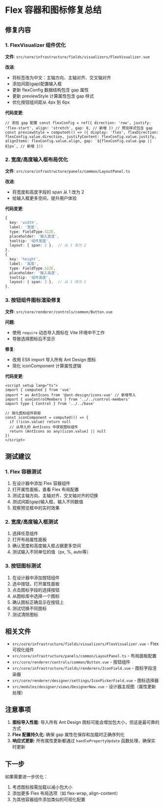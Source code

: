 # Flex 容器和图标修复总结

## 修复内容

### 1. FlexVisualizer 组件优化

**文件**: `src/core/infrastructure/fields/visualizers/FlexVisualizer.vue`

**改进**:

- 将标签改为中文：主轴方向、主轴对齐、交叉轴对齐
- 添加间距(gap)配置输入框
- 更新 flexConfig 数据结构包含 gap 属性
- 更新 previewStyle 计算属性包含 gap 样式
- 优化按钮组间距从 4px 到 6px

**代码变更**:

```vue
// 添加 gap 配置 const flexConfig = ref({ direction: 'row', justify: 'flex-start', align: 'stretch', gap: 8, // 新增 }) // 预览样式包含 gap
const previewStyle = computed(() => ({ display: 'flex', flexDirection: flexConfig.value.direction, justifyContent: flexConfig.value.justify,
alignItems: flexConfig.value.align, gap: `${flexConfig.value.gap || 8}px`, // 新增 }))
```

### 2. 宽度/高度输入框布局优化

**文件**: `src/core/infrastructure/panels/common/LayoutPanel.ts`

**改进**:

- 将宽度和高度字段的 span 从 1 改为 2
- 给输入框更多空间，提升用户体验

**代码变更**:

```typescript
{
  key: 'width',
  label: '宽度',
  type: FieldType.SIZE,
  placeholder: '输入宽度',
  tooltip: '组件宽度',
  layout: { span: 2 },  // 从 1 改为 2
},
{
  key: 'height',
  label: '高度',
  type: FieldType.SIZE,
  placeholder: '输入高度',
  tooltip: '组件高度',
  layout: { span: 2 },  // 从 1 改为 2
},
```

### 3. 按钮组件图标渲染修复

**文件**: `src/core/renderer/controls/common/Button.vue`

**问题**:

- 使用 `require` 动态导入图标在 Vite 环境中不工作
- 导致选择图标后不显示

**修复**:

- 改用 ES6 import 导入所有 Ant Design 图标
- 简化 iconComponent 计算属性逻辑

**代码变更**:

```vue
<script setup lang="ts">
import { computed } from 'vue'
import * as AntIcons from '@ant-design/icons-vue' // 新增导入
import { useControlMembers } from '../../control-members'
import type { Control } from '../../base'

// 简化图标组件获取
const iconComponent = computed(() => {
  if (!icon.value) return null
  // 从导入的 AntIcons 中获取图标组件
  return (AntIcons as any)[icon.value] || null
})
</script>
```

## 测试建议

### 1. Flex 容器测试

1. 在设计器中添加 Flex 容器组件
2. 打开属性面板，查看 Flex 布局配置
3. 测试主轴方向、主轴对齐、交叉轴对齐的切换
4. 测试间距(gap)输入框，输入不同数值
5. 观察预览框中的实时效果

### 2. 宽度/高度输入框测试

1. 选择任意组件
2. 打开布局属性面板
3. 确认宽度和高度输入框占据更多空间
4. 测试输入不同单位的值（px, %, auto等）

### 3. 按钮图标测试

1. 在设计器中添加按钮组件
2. 选中按钮，打开属性面板
3. 点击图标字段的选择按钮
4. 从图标库中选择一个图标
5. 确认图标正确显示在按钮上
6. 测试切换不同图标
7. 测试清除图标

## 相关文件

- `src/core/infrastructure/fields/visualizers/FlexVisualizer.vue` - Flex 可视化组件
- `src/core/infrastructure/panels/common/LayoutPanel.ts` - 布局面板配置
- `src/core/renderer/controls/common/Button.vue` - 按钮组件
- `src/core/infrastructure/fields/renderers/IconField.vue` - 图标字段渲染器
- `src/core/renderer/designer/settings/IconPickerField.vue` - 图标选择器
- `src/modules/designer/views/DesignerNew.vue` - 设计器主视图（属性更新处理）

## 注意事项

1. **图标导入性能**: 导入所有 Ant Design 图标可能会增加包大小，但这是最可靠的方式
2. **Flex 配置持久化**: 确保 gap 属性在保存和加载时正确序列化
3. **响应式更新**: 所有属性更新都通过 `handlePropertyUpdate` 函数处理，确保实时更新

## 下一步

如果需要进一步优化：

1. 考虑图标按需加载以减小包大小
2. 添加更多 Flex 布局选项（如 flex-wrap, align-content）
3. 为其他容器组件添加类似的可视化配置
